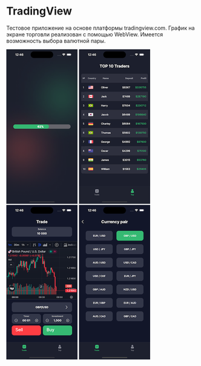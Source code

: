 # TradingView

Тестовое приложение на основе платформы tradingview.com. График на экране торговли реализован с помощью WebView. Имеется возможность выбора валютной пары.

![AppScreenshot1](AppScreenshots/1.png) ![AppScreenshot2](AppScreenshots/2.png) ![AppScreenshot3](AppScreenshots/3.png) ![AppScreenshot4](AppScreenshots/4.png)